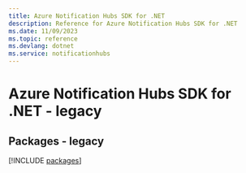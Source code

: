 ```yaml
---
title: Azure Notification Hubs SDK for .NET
description: Reference for Azure Notification Hubs SDK for .NET
ms.date: 11/09/2023
ms.topic: reference
ms.devlang: dotnet
ms.service: notificationhubs
---
```

# Azure Notification Hubs SDK for .NET - legacy
## Packages - legacy
[!INCLUDE [packages](notification-hubs-index.md)]